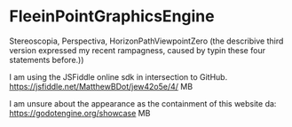 # FleeinPointGraphicsEngine
Stereoscopia, Perspectiva, HorizonPathViewpointZero (the describive third version expressed my recent rampagness, caused by typin these four statements before.))

I am using the JSFiddle online sdk in intersection to GitHub.
https://jsfiddle.net/MatthewBDot/jew42o5e/4/
MB

I am unsure about the appearance as the containment of this website da:
https://godotengine.org/showcase
MB

